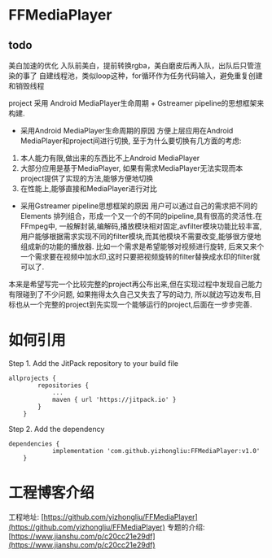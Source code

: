 # FFMediaPlayer
## todo
美白加速的优化
入队前美白，提前转换rgba，美白磨皮后再入队，出队后只管渲染的事了
自建线程池，类似loop这种，for循环作为任务代码输入，避免重复创建和销毁线程

project 采用 Android MediaPlayer生命周期 + Gstreamer pipeline的思想框架来构建.
- 采用Android MediaPlayer生命周期的原因
  方便上层应用在Android MediaPlayer和project间进行切换, 至于为什么要切换有几方面的考虑:
1. 本人能力有限,做出来的东西比不上Android MediaPlayer
2. 大部分应用是基于MediaPlayer, 如果有需求MediaPlayer无法实现而本project提供了实现的方法,能够方便地切换
3. 在性能上,能够直接和MediaPlayer进行对比

- 采用Gstreamer pipeline思想框架的原因
用户可以通过自己的需求把不同的Elements 排列组合，形成一个又一个的不同的pipeline,具有很高的灵活性.在FFmpeg中, 一般解封装,编解码,播放模块相对固定,avfilter模块功能比较丰富, 用户能够根据需求实现不同的filter模块,而其他模块不需要改变,能够很方便地组成新的功能的播放器. 比如一个需求是希望能够对视频进行旋转, 后来又来个一个需求要在视频中加水印,这时只要把视频旋转的filter替换成水印的filter就可以了.

本来是希望写完一个比较完整的project再公布出来,但在实现过程中发现自己能力有限碰到了不少问题, 如果拖得太久自己又失去了写的动力, 所以就边写边发布,目标也从一个完整的project到先实现一个能够运行的project,后面在一步步完善.

# 如何引用
Step 1. Add the JitPack repository to your build file
```
allprojects {
		repositories {
			...
			maven { url 'https://jitpack.io' }
		}
	}
```  
Step 2. Add the dependency
```
dependencies {
	        implementation 'com.github.yizhongliu:FFMediaPlayer:v1.0'
	}
```

# 工程博客介绍
工程地址:
[https://github.com/yizhongliu/FFMediaPlayer](https://github.com/yizhongliu/FFMediaPlayer)
专题的介绍:
[https://www.jianshu.com/p/c20cc21e29df](https://www.jianshu.com/p/c20cc21e29df)


